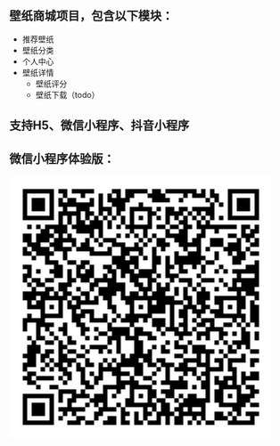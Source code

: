 ## 壁纸商城项目，包含以下模块：
- 推荐壁纸
- 壁纸分类
- 个人中心
- 壁纸详情
  - 壁纸评分
  - 壁纸下载（todo）

## 支持H5、微信小程序、抖音小程序


## 微信小程序体验版：
![mp-weixin](/common/images/qrcode.jpg)